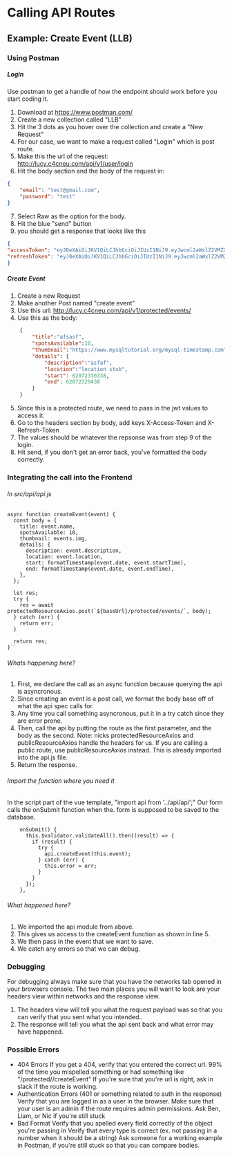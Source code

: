 # Calling API Routes
## Example: Create Event (LLB)
### Using Postman
##### Login 
Use postman to get a handle of how the endpoint should work before you start coding it. 
1. Download at https://www.postman.com/
2. Create a new collection called "LLB"
3. Hit the 3 dots as you hover over the collection and create a "New Request"
4. For our case, we want to make a request called "Login" which is post route.
5. Make this the url of the request: http://lucy.c4cneu.com/api/v1/user/login
6. Hit the body section and the body of the request in:
```json
{
	"email": "test@gmail.com",
	"password": "test"
}
```
7. Select Raw as the option for the body.
8. Hit the blue "send" button
9. you should get a response that looks like this
```json
{
"accessToken": "eyJ0eXAiOiJKV1QiLCJhbGciOiJIUzI1NiJ9.eyJwcml2aWxlZ2VMZXZlbCI6MiwiaXNzIjoiYzRjIiwiZXhwIjoxNTg2NzMzNzkwLCJ1c2VySWQiOjd9.mqcIs4iRduXAXxu40IepjrMnc1ZOJlZUHyr_edOIcqo",
"refreshToken": "eyJ0eXAiOiJKV1QiLCJhbGciOiJIUzI1NiJ9.eyJwcml2aWxlZ2VMZXZlbCI6MiwiaXNzIjoiYzRjIiwiZXhwIjoxNTg3MzM2NzkwLCJ1c2VySWQiOjd9.CzOSnbhjeGYZCXrMWtgoH9y3Xrs_uUUNOucmWfZGD_0"
}
```

##### Create Event
1. Create a new Request
2. Make another Post named "create event"
3. Use this url: http://lucy.c4cneu.com/api/v1/protected/events/
4. Use this as the body: 
```json
    {
    	"title":"afsasf",
    	"spotsAvailable":10,
    	"thumbnail":"https://www.mysqltutorial.org/mysql-timestamp.com",
    	"details": {
    		"description":"asfaf",
    		"location":"location stub",
    		"start": 62072330338,
    		"end": 62072329438
    	}
    }
```
5. Since this is a protected route, we need to pass in the jwt values to access it.
6. Go to the headers section by body, add keys X-Access-Token and X-Refresh-Token
7. The values should be whatever the repsonse was from step 9 of the login.
8. Hit send, if you don't get an error back, you've formatted the body correctly.

### Integrating the call into the Frontend
###### In src/api/api.js

    async function createEvent(event) {
      const body = {
        title: event.name,
        spotsAvailable: 10,
        thumbnail: events.img,
        details: {
          description: event.description,
          location: event.location,
          start: formatTimestamp(event.date, event.startTime),
          end: formatTimestamp(event.date, event.endTime),
        },
      };
    
      let res;
      try {
        res = await protectedResourceAxios.post(`${baseUrl}/protected/events/`, body);
      } catch (err) {
        return err;
      }
    
      return res;
    }``

###### Whats happening here?
1. First, we declare the call as an async function because querying the api is asyncronous.
2. Since creating an event is a post call, we format the body base off of what the api spec calls for.
3. Any time you call something asyncronous, put it in a try catch since they are error prone.
4. Then, call the api by putting the route as the first parameter, and the body as the second. Note: nicks protectedResourceAxios and publicResourceAxios handle the headers for us. If you are calling a public route, use publicResourceAxios instead. This is already imported into the api.js file.
5. Return the response.

###### Import the function where you need it
In the script part of the vue template, "import api from '../api/api';"
Our form calls the onSubmit function when the. form is supposed to be saved to the database.
    
        onSubmit() {
          this.$validator.validateAll().then((result) => {
            if (result) {
              try {
                api.createEvent(this.event);
              } catch (err) {
                this.error = err;
              }
            }
          });
        },
     
###### What happened here?
1. We imported the api module from above.
2. This gives us access to the createEvent function as shown in line 5.
3. We then pass in the event that we want to save.
3. We catch any errors so that we can debug.

### Debugging
For debugging always make sure that you have the networks tab opened in your browsers console.
The two main places you will want to look are your headers view within networks and the response view. 
1. The headers view will tell you what the request payload was so that you can verify that you sent what you intended..
2. The response will tell you what the api sent back and what error may have happened.

### Possible Errors
- 404 Errors
	If you get a 404, verify that you entered the correct url. 99% of the time you mispelled something or had something like "/protected//createEvent"
	If you're sure that you're url is right, ask in slack if the route is working.
- Authentication Errors (401 or something related to auth in the response)
	Verify that you are logged in as a user in the browser.
	Make sure that your user is an admin if the route requires admin permissions.
	Ask Ben, Liam, or Nic if you're still stuck
- Bad Format
	Verify that you spelled every field correctly of the object you're passing in
	Verify that every type is correct (ex. not passing in a number when it should be a string)
	Ask someone for a working example in Postman, if you're still stuck so that you can compare bodies.


